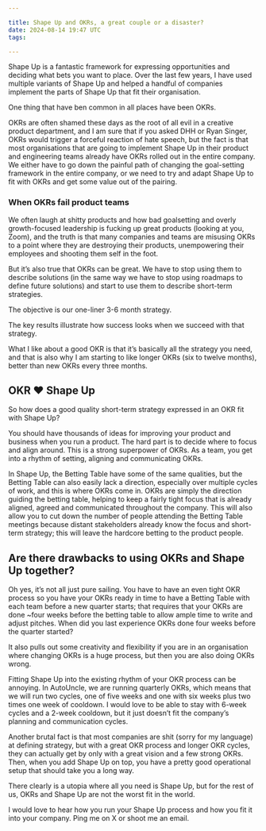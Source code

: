 ```yaml
---

title: Shape Up and OKRs, a great couple or a disaster?
date: 2024-08-14 19:47 UTC
tags: 

---
```


Shape Up is a fantastic framework for expressing opportunities and deciding what bets you want to place. Over the last few years, I have used multiple variants of Shape Up and helped a handful of companies implement the parts of Shape Up that fit their organisation. 

One thing that have ben common in all places have been OKRs.

OKRs are often shamed these days as the root of all evil in a creative product department, and I am sure that if you asked DHH or Ryan Singer, OKRs would trigger a forceful reaction of hate speech, but the fact is that most organisations that are going to implement Shape Up in their product and engineering teams already have OKRs rolled out in the entire company. We either have to go down the painful path of changing the goal-setting framework in the entire company, or we need to try and adapt Shape Up to fit with OKRs and get some value out of the pairing.

### When OKRs fail product teams
We often laugh at shitty products and how bad goalsetting and overly growth-focused leadership is fucking up great products (looking at you, Zoom), and the truth is that many companies and teams are misusing OKRs to a point where they are destroying their products, unempowering their employees and shooting them self in the foot.

But it’s also true that OKRs can be great. We have to stop using them to describe solutions (in the same way we have to stop using roadmaps to define future solutions) and start to use them to describe short-term strategies. 

The objective is our one-liner 3-6 month strategy. 

The key results illustrate how success looks when we succeed with that strategy. 

What I like about a good OKR is that it’s basically all the strategy you need, and that is also why I am starting to like longer OKRs (six to twelve months), better than new OKRs every three months. 

## OKR ❤️ Shape Up
So how does a good quality short-term strategy expressed in an OKR fit with Shape Up?

You should have thousands of ideas for improving your product and business when you run a product. The hard part is to decide where to focus and align around. This is a strong superpower of OKRs. As a team, you get into a rhythm of setting, aligning and communicating OKRs.

In Shape Up, the Betting Table have some of the same qualities, but the Betting Table can also easily lack a direction, especially over multiple cycles of work, and this is where OKRs come in. OKRs are simply the direction guiding the betting table, helping to keep a fairly tight focus that is already aligned, agreed and communicated throughout the company. 
This will also allow you to cut down the number of people attending the Betting Table meetings because distant stakeholders already know the focus and short-term strategy; this will leave the hardcore betting to the product people.

## Are there drawbacks to using OKRs and Shape Up together? 
Oh yes, it’s not all just pure sailing. You have to have an even tight OKR process so you have your OKRs ready in time to have a Betting Table with each team before a new quarter starts; that requires that your OKRs are done ~four weeks before the betting table to allow ample time to write and adjust pitches. When did you last experience OKRs done four weeks before the quarter started? 

It also pulls out some creativity and flexibility if you are in an organisation where changing OKRs is a huge process, but then you are also doing OKRs wrong. 

Fitting Shape Up into the existing rhythm of your OKR process can be annoying. In AutoUncle, we are running quarterly OKRs, which means that we will run two cycles, one of five weeks and one with six weeks plus two times one week of cooldown. I would love to be able to stay with 6-week cycles and a 2-week cooldown, but it just doesn’t fit the company’s planning and communication cycles. 

Another brutal fact is that most companies are shit (sorry for my language) at defining strategy, but with a great OKR process and longer OKR cycles, they can actually get by only with a great vision and a few strong OKRs. Then, when you add Shape Up on top, you have a pretty good operational setup that should take you a long way.

There clearly is a utopia where all you need is Shape Up, but for the rest of us, OKRs and Shape Up are not the worst fit in the world.

I would love to hear how you run your Shape Up process and how you fit it into your company. Ping me on X or shoot me an email.
